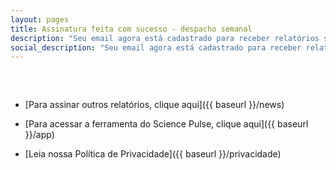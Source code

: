 ```yaml
---
layout: pages
title: Assinatura feita com sucesso - despacho semanal
description: "Seu email agora está cadastrado para receber relatórios semanais automatizados do Science Pulse, enviados às sextas-feiras pela tarde"
social_description: "Seu email agora está cadastrado para receber relatórios semanais automatizados do Science Pulse, enviados às sextas-feiras pela tarde"
---
```


<style>
ul{
margin-top: 60px;
}
</style>

* [Para assinar outros relatórios, clique aqui]({{ baseurl }}/news)

* [Para acessar a ferramenta do Science Pulse, clique aqui]({{ baseurl }}/app)

* [Leia nossa Política de Privacidade]({{ baseurl }}/privacidade)
